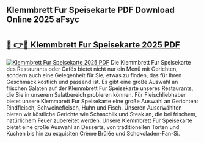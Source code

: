 ## Klemmbrett Fur Speisekarte PDF Download Online 2025 aFsyc

# <h2><a href="http://gc6zm6v.nevu.top/?p=Klemmbrett+Fur+Speisekarte">🔗 👉🔴 Klemmbrett Fur Speisekarte 2025 PDF</a></h2>

[![Klemmbrett Fur Speisekarte 2025 PDF](https://i.imgur.com/dBaPXMq.png)](http://gc6zm6v.nevu.top/?p=Klemmbrett+Fur+Speisekarte)
Die Klemmbrett Fur Speisekarte des Restaurants oder Cafés bietet nicht nur ein Menü mit Gerichten, sondern auch eine Gelegenheit für Sie, etwas zu finden, das für Ihren Geschmack köstlich und passend ist. Es gibt eine große Auswahl an frischen Salaten auf der Klemmbrett Fur Speisekarte unseres Restaurants, die Sie in unserem Salatbereich probieren können. Für Fleischliebhaber bietet unsere Klemmbrett Fur Speisekarte eine große Auswahl an Gerichten: Rindfleisch, Schweinefleisch, Huhn und Fisch. Unseren Auserwählten bieten wir köstliche Gerichte wie Schaschlik und Steak an, die bei frischem, natürlichem Feuer zubereitet werden. Unsere Klemmbrett Fur Speisekarte bietet eine große Auswahl an Desserts, von traditionellen Torten und Kuchen bis hin zu exquisiten Crème Brûlée und Schokoladen-Fan-Si.
